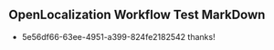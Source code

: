 ## OpenLocalization Workflow Test MarkDown
* 5e56df66-63ee-4951-a399-824fe2182542 thanks!

<!--HONumber=Sep16_HO1-->


